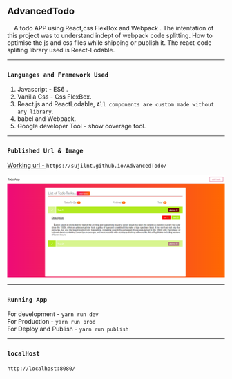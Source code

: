   ## AdvancedTodo
  &nbsp; &nbsp; A todo APP using React,css FlexBox and Webpack . The intentation of this project was to understand indept of webpack code splitting. 
  How to optimise the js and css files while shipping or publish it. The react-code spliting library used is React-Lodable.  
  
 <hr/>
 
 ### `Languages and Framework Used`<br/>
  1) Javascript - ES6 . <br/>
  2) Vanilla Css - Css FlexBox. <br/>
  3) React.js and ReactLodable, `All components are custom made without any library`.  <br/>
  4) babel and Webpack. <br/>
  5) Google developer Tool -  show coverage tool.

<hr/> 

### `Published Url & Image`
<a href="https://sujilnt.github.io/AdvancedTodo/" >Working url - </a> `https://sujilnt.github.io/AdvancedTodo/` <br/>

![alt text](https://github.com/sujilnt/AdvancedTodo/blob/master/assets/AdvancedTodo.PNG)

 <hr/>
  

### `Running App`
For development - `yarn run dev` <br/>
For Production - `yarn run prod` <br/>
For Deploy and Publish - `yarn run publish`

<hr/>

### `localHost` 
`http://localhost:8080/`

